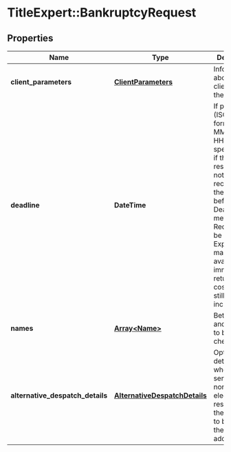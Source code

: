 # TitleExpert::BankruptcyRequest

## Properties
Name | Type | Description | Notes
------------ | ------------- | ------------- | -------------
**client_parameters** | [**ClientParameters**](ClientParameters.md) | Information about the client issuing the request | 
**deadline** | **DateTime** | If provided (ISO8601/like format yyyy-MM-dd HH:mm:ss), specifies that if the final response has not been received from the LRBG before the Deadline is met, the Request will be marked as Expired and made available for immediate return (LRBG costs may still be incurred). | [optional] 
**names** | [**Array&lt;Name&gt;**](Name.md) | Between 1 and 6 names to be checked | 
**alternative_despatch_details** | [**AlternativeDespatchDetails**](AlternativeDespatchDetails.md) | Optional details of where to send any non-electronic results (if they are not to be sent to the default address) | [optional] 


